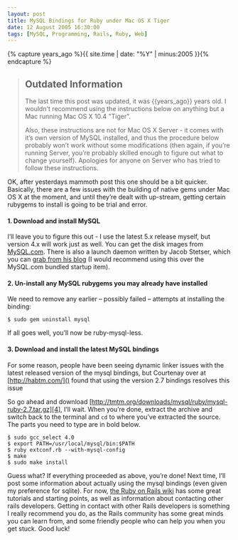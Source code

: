 ```yaml
---
layout: post
title: MySQL Bindings for Ruby under Mac OS X Tiger
date: 12 August 2005 16:30:00
tags: [MySQL, Programming, Rails, Ruby, Web]
---
```


{% capture years_ago %}{{ site.time | date: "%Y" | minus:2005 }}{% endcapture %}

> ## Outdated Information
>
> The last time this post was updated, it was {{years_ago}} years old. I wouldn't recommend using the instructions below on anything but a Mac running Mac OS X 10.4 "Tiger".
>
> Also, these instructions are not for Mac OS X Server - it comes with it’s own version of MySQL installed, and thus the procedure below probably won’t work without some modifications (then again, if you’re running Server, you’re probably skilled enough to figure out what to change yourself). Apologies for anyone on Server who has tried to follow these instructions.

OK, after yesterdays mammoth post this one should be a bit quicker. Basically, there are a few issues with the building of native gems under Mac OS X at the moment, and until they’re dealt with up-stream, getting certain rubygems to install is going to be trial and error.

#### 1. Download and install MySQL

I’ll leave you to figure this out - I use the latest 5.x release myself, but version 4.x will work just as well. You can get the disk images from [MySQL.com][1]. There is also a launch daemon written by Jacob Stetser, which you can [grab from his blog][2] (I would recommend using this over the MySQL.com bundled startup item).

#### 2. Un-install any MySQL rubygems you may already have installed

We need to remove any earlier – possibly failed – attempts at installing the binding:

    $ sudo gem uninstall mysql

If all goes well, you’ll now be ruby-mysql-less.

#### 3. Download and install the latest MySQL bindings

For some reason, people have been seeing dynamic linker issues with the latest released version of the mysql bindings, but Courtenay over at [http://habtm.com/]() found that using the version 2.7 bindings resolves this issue

So go ahead and download [http://tmtm.org/downloads/mysql/ruby/mysql-ruby-2.7.tar.gz][4], I’ll wait. When you’re done, extract the archive and switch back to the terminal and `cd` to where you’ve extracted the source. The parts you need to type are in bold below.

    $ sudo gcc_select 4.0
    $ export PATH=/usr/local/mysql/bin:$PATH
    $ ruby extconf.rb --with-mysql-config
    $ make
    $ sudo make install

Guess what? If everything proceeded as above, you’re done! Next time, I’ll post some information about actually using the mysql bindings (even given my preference for sqlite). For now, [the Ruby on Rails wiki][3] has some great tutorials and starting points, as well as information about contacting other rails developers. Getting in contact with other Rails developers is something I really recommend you do, as the Rails community has some great minds you can learn from, and some friendly people who can help you when you get stuck. Good luck!

 [1]: http://www.mysql.com/
 [2]: http://blog.unquiet.net/archives/2005/05/19/launchd-item-for-mysql/
 [3]: http://wiki.rubyonrails.com/
 [4]: http://tmtm.org/downloads/mysql/ruby/mysql-ruby-2.7.tar.gz
